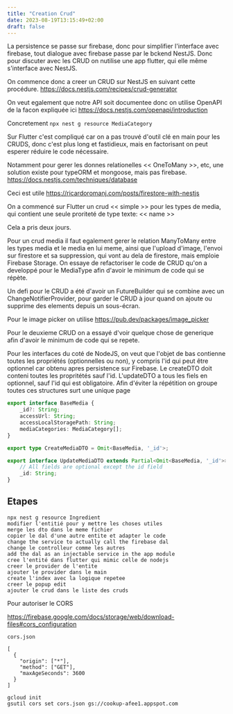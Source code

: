 ```yaml
---
title: "Creation Crud"
date: 2023-08-19T13:15:49+02:00
draft: false
---
```


La persistence se passe sur firebase, donc pour simplifier
l'interface avec firebase, tout dialogue avec firebase
passe par le bckend NestJS. Donc pour discuter avec
les CRUD on nutilise une app flutter, qui elle
même s'interface avec NestJS.

On commence donc a creer un CRUD sur NestJS en suivant
cette procédure. https://docs.nestjs.com/recipes/crud-generator

On veut egalement que notre API soit documentee donc
on utilise OpenAPI de la facon expliquée ici
https://docs.nestjs.com/openapi/introduction

Concretement `npx nest g resource MediaCategory`

Sur Flutter c'est compliqué car on a pas trouvé d'outil
clé en main pour les CRUDS, donc c'est plus long et fastidieux,
mais en factorisant on peut esperer réduire le code nécessaire.

Notamment pour gerer les donnes relationelles << OneToMany >>,
etc, une solution
existe pour typeORM et mongoose, mais pas firebase.
https://docs.nestjs.com/techniques/database

Ceci est utile https://ricardoromanj.com/posts/firestore-with-nestjs

On a commencé sur Flutter un crud << simple >> pour les types de
media, qui contient une seule proriteté de type texte: << name >>

Cela a pris deux jours.

Pour un crud media il faut egalement gerer le relation 
ManyToMany entre les types media et le media en lui
meme, ainsi que l'upload d'image, l'envoi sur firestore
et sa suppression, qui vont au dela de firestore, mais
emploie Firebase Storage. On essaye de refactoriser
le code de CRUD qu'on a developpé pour le MediaType
afin d'avoir le minimum de code qui se répète.

Un defi pour le CRUD a été d'avoir un FutureBuilder qui 
se combine avec un ChangeNotifierProvider, pour garder le 
CRUD à jour quand on ajoute ou supprime des elements depuis
un sous-écran.

Pour le image picker on utilise https://pub.dev/packages/image_picker

Pour le deuxieme CRUD on a essayé d'voir quelque chose de 
generique afin d'avoir le minimum de code qui se repete.

Pour les interfaces du coté de NodeJS, on veut que l'objet
de bas contienne toutes les propriétés (optionnelles ou non),
y compris l'id qui peut être optionnel car obtenu apres
persistence sur Firebase.
Le createDTO doit conteni toutes les propritétés sauf l'id.
L'updateDTO a tous les fiels en optionnel, sauf l'id qui
est obligatoire. Afin d'éviter la répétition on groupe
toutes ces structures surt une unique page

```typescript
export interface BaseMedia {
    _id?: String;
    accessUrl: String;
    accessLocalStoragePath: String;
    mediaCategories: MediaCategory[];
}

export type CreateMediaDTO = Omit<BaseMedia, '_id'>;

export interface UpdateMediaDTO extends Partial<Omit<BaseMedia, '_id'>> {
    // All fields are optional except the id field
    _id: String;
}
```

Etapes
---

```
npx nest g resource Ingredient
modifier l'entitié pour y mettre les choses utiles
merge les dto dans le meme fichier
copier le dal d'une autre entite et adapter le code
change the service to actually call the firebase dal
change le controlleur comme les autres
add the dal as an injectable service in the app module
cree l'entité dans flutter qui mimic celle de nodejs
creer le provider de l'entite
ajouter le provider dans le main
create l'index avec la logique repetee
creer le popup edit
ajouter le crud dans le liste des cruds
```

Pour autoriser le CORS

https://firebase.google.com/docs/storage/web/download-files#cors_configuration

```
cors.json

[
  {
    "origin": ["*"],
    "method": ["GET"],
    "maxAgeSeconds": 3600
  }
]

gcloud init
gsutil cors set cors.json gs://cookup-afee1.appspot.com
```
